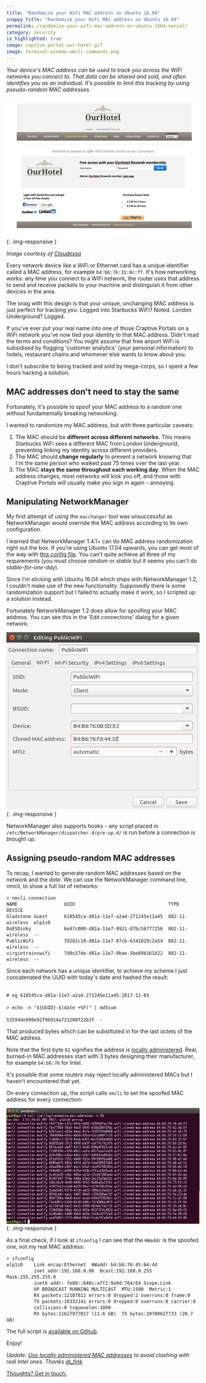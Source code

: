 ```yaml
---
title: "Randomize your WiFi MAC address on Ubuntu 16.04"
snappy_title: "Randomize your WiFi MAC address on Ubuntu 16.04"
permalink: /randomize-your-wifi-mac-address-on-ubuntu-1604-xenial/
category: security
is_highlighted: true
image: captive-portal-our-hotel.gif
image: terminal-window-nmcli-commands.png
---
```


*Your device's MAC address can be used to track you across the WiFi networks you connect to. That data can be shared and sold, and often identifies you as an individual. It's possible to limit this tracking by using pseudo-random MAC addresses.*

<!--more-->

![A captive portal screen for a hotel allowing you to log in with social media for an hour of free WiFi](/img/captive-portal-our-hotel.gif){: .img-responsive }

*Image courtesy of [Cloudessa](http://cloudessa.com/products/cloudessa-aaa-and-captive-portal-cloud-service/)*

Every network device like a WiFi or Ethernet card has a unique identifier called a MAC address, for example `b4:b6:76:31:8c:ff`. It's how networking works: any time you connect to a WiFi network, the router uses that address to send and receive packets to your machine and distinguish it from other devices in the area.

The snag with this design is that your unique, unchanging MAC address is just perfect for tracking you. Logged into Starbucks WiFi? Noted. London Underground? Logged.

If you've ever put your real name into one of those Craptive Portals on a WiFi network you've now tied your identity to that MAC address. Didn't read the terms and conditions? You might assume that free airport WiFi is subsidised by flogging 'customer analytics' (your personal information) to hotels, restaurant chains and whomever else wants to know about you.

I don't subscribe to being tracked and sold by mega-corps, so I spent a few hours hacking a solution.


## MAC addresses don't need to stay the same

Fortunately, it's possible to spoof your MAC address to a random one without fundamentally breaking networking.

I wanted to randomize my MAC address, but with three particular caveats:

1.  The MAC should be **different across different networks.** This means Starbucks WiFi sees a different MAC from London Underground, preventing linking my identity across different providers.
2.  The MAC should **change regularly** to prevent a network knowing that I'm the same person who walked past 75 times over the last year.
3.  The MAC **stays the same throughout each working day**. When the MAC address changes, most networks will kick you off, and those with Craptive Portals will usually make you sign in again - annoying.


## Manipulating NetworkManager

My first attempt of using the `macchanger` tool was unsuccessful as NetworkManager would override the MAC address according to its own configuration.

I learned that NetworkManager 1.4.1+ can do MAC address randomization right out the box. If you're using Ubuntu 17.04 upwards, you can get most of the way with [this config file](https://gist.github.com/paulfurley/978d4e2e0cceb41d67d017a668106c53/). You can't quite achieve all three of my requirements (you must choose _random_ or _stable_ but it seems you can't do _stable-for-one-day_).

Since I'm sticking with Ubuntu 16.04 which ships with NetworkManager 1.2, I couldn't make use of the new functionality. Supposedly there is some randomization support but I failed to actually make it work, so I scripted up a solution instead.

Fortunately NetworkManager 1.2 does allow for spoofing your MAC address. You can see this in the 'Edit connections' dialog for a given network:


![Screenshot of NetworkManager's edit connection dialog, showing a text entry for a cloned mac address](/img/network-manager-cloned-mac-address.png){: .img-responsive }

NetworkManager also supports hooks - any script placed in `/etc/NetworkManager/dispatcher.d/pre-up.d/` is run before a connection is brought up.


## Assigning pseudo-random MAC addresses

To recap, I wanted to generate random MAC addresses based on the _network_ and the _date_. We can use the NetworkManager command line, nmcli, to show a full list of networks:


```
> nmcli connection
NAME                 UUID                                  TYPE             DEVICE
Gladstone Guest      618545ca-d81a-11e7-a2a4-271245e11a45  802-11-wireless  wlp1s0
DoESDinky            6e47c080-d81a-11e7-9921-87bc56777256  802-11-wireless  --
PublicWiFi           79282c10-d81a-11e7-87cb-6341829c2a54  802-11-wireless  --
virgintrainswifi     7d0c57de-d81a-11e7-9bae-5be89b161d22  802-11-wireless  --
```


Since each network has a unique identifier, to achieve my scheme I just concatenated the UUID with today's date and hashed the result:

```

# eg 618545ca-d81a-11e7-a2a4-271245e11a45-2017-12-03

> echo -n "${UUID}-$(date +%F)" | md5sum

53594de990e92f9b914a723208f22b3f  -

```

That produced bytes which can be substituted in for the last octets of the MAC address.

Note that the first byte `02` signifies the address is [locally administered](https://en.wikipedia.org/wiki/MAC_address#Universal_vs._local). Real, burned-in MAC addresses start with 3 bytes designing their manufacturer, for example `b4:b6:76` for Intel.

It's possible that some routers may reject locally administered MACs but I haven't encountered that yet.

On every connection up, the script calls `nmcli` to set the spoofed MAC address for every connection:

![A terminal window show a number of nmcli command line calls](/img/terminal-window-nmcli-commands.png){: .img-responsive }

As a final check, if I look at `ifconfig` I can see that the `HWaddr` is the spoofed one, not my real MAC address:

```
> ifconfig
wlp1s0    Link encap:Ethernet  HWaddr b4:b6:76:45:64:4d
          inet addr:192.168.0.86  Bcast:192.168.0.255  Mask:255.255.255.0
          inet6 addr: fe80::648c:aff2:9a9d:764/64 Scope:Link
          UP BROADCAST RUNNING MULTICAST  MTU:1500  Metric:1
          RX packets:12107812 errors:0 dropped:2 overruns:0 frame:0
          TX packets:18332141 errors:0 dropped:0 overruns:0 carrier:0
          collisions:0 txqueuelen:1000
          RX bytes:11627977017 (11.6 GB)  TX bytes:20700627733 (20.7 GB)
```

The full script is [available on Github](https://gist.github.com/paulfurley/46e0547ce5c5ea7eabeaef50dbacef3f).

<script src="https://gist.github.com/paulfurley/46e0547ce5c5ea7eabeaef50dbacef3f.js"></script>

Enjoy!

*Update: [Use locally administered MAC addresses](https://gist.github.com/paulfurley/46e0547ce5c5ea7eabeaef50dbacef3f/revisions#diff-824d510864d58c07df01102a8f53faef) to avoid clashing with real Intel ones. Thanks [@_fink](https://twitter.com/fink_/status/937305600005943296)*

[Thoughts? Get in touch.][paul-twitter]

[paul-twitter]: https://twitter.com/fawkesley


